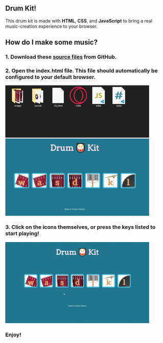 ## Drum Kit!

This drum kit is made with **HTML**, **CSS**, and **JavaScript** to bring a real music-creation experience to your browser. 

## How do I make some music? 

### 1. Download these [source files](https://github.com/cpadierna/drums) from GitHub.
### 2. Open the index.html file. This file should automatically be configured to your default browser.

<img src="https://github.com/cpadierna/drums/blob/main/start_files_drumkit.png" width="450">
<img src="https://github.com/cpadierna/drums/blob/main/drum_kit_start_screen.png" width="450">

### 3. Click on the icons themselves, or press the keys listed to start playing!

<img src="https://github.com/cpadierna/drums/blob/main/drums_example_gif.gif" width="450">

### Enjoy! 
